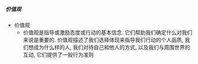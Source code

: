 ##### 价值观
- 价值观
	- 价值观是指导或激励态度或行动的基本信念. 它们帮助我们确定什么对我们来说是重要的. 价值观描述了我们选择体现来指导我们行动的个人品质, 我们想成为什么样的人, 我们对待自己和他人的方式, 以及我们与周围世界的互动, 它们提供了一般行为准则

